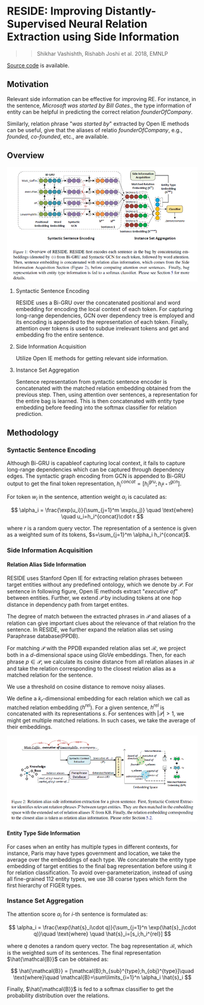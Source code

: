 # RESIDE: Improving Distantly-Supervised Neural Relation Extraction using Side Information

>> Shikhar Vashishth, Rishabh Joshi et al. 2018, EMNLP

[Source code](http://github.com/malllabiisc/RESIDE) is available.

## Motivation

Relevant side information can be effective for improving RE. For instance, in the sentence, *Microsoft was started by Bill Gates.*, the type information of entity can be helpful in predicting the correct relation *founderOfCompany*.

Similarly, relation phrase "*was started by*" extracted by Open IE methods can be useful, give that the aliases of relatio *founderOfCompany*, e.g., *founded, co-founded*, etc., are available. 

## Overview

![](../Figs/re_reside_1.png)

1. Syntactic Sentence Encoding
   
   RESIDE uses a Bi-GRU over the concatenated positional and word embedding for encoding the local context of each token. For capturing long-range dependencies, GCN over dependency tree is employed and its encoding is appended to the representation of each token. Finally, attention over tokens is used to subdue irrelevant tokens and get and embedding fro the entire sentence.

2. Side Information Acquisition

   Utilize Open IE methods for getting relevant side information.

3. Instance Set Aggregation

   Sentence representation from syntactic sentence encoder is concatenated with the matched relation embedding obtained from the previous step. Then, using attention over sentences, a representation for the entire bag is learned. This is then concatenated with entity type embedding before feeding into the softmax classifier for relation prediction.

## Methodology

### Syntactic Sentence Encoding

Although Bi-GRU is capableof capturing local context, it fails to capture long-range dependencies which can be captured through dependency edges.
The syntactic graph encoding from GCN is appended to Bi-GRU output to get the final token representation, $h_i^{concat}=[h_i^{gru};h_{i^{k+1}}^{gcn}]$.

For token $w_i$ in the sentence, attention weight $\alpha_i$ is caculated as:

$$
\alpha_i = \frac{\exp(u_i)}{\sum_{j=1}^m \exp(u_j)} \quad \text{where} \quad u_i=h_i^{concat}\cdot r
$$

where $r$ is a random query vector. The representation of a sentence is given as a weighted sum of its tokens, $s=\sum_{j=1}^m \alpha_i h_i^{concat}$.

### Side Information Acquisition

#### Relation Alias Side Information

RESIDE uses Stanford Open IE for extracting relation phrases between target entities without any predefined ontology, which we denote by $\mathcal{P}$. For sentence in following figure, Open IE methods extract "*executive of*" between entities. Further, we extend $\mathcal{P}$ by including tokens at one hop distance in dependency path from target entites.

The degree of match between the extracted phrases in $\mathcal{P}$ and aliases of a relation can give important clues about the relevance of that relation fro the sentence. In RESIDE, we further expand the relation alias set using Paraphrase database(PPDB).

For matching $\mathcal{P}$ with the PPDB expanded relation alias set $\mathcal{R}$, we project both in a $d$-dimensional space using GloVe embeddings. Then, for each phrase $p \in \mathcal{P}$, we calculate its cosine distance from all relation aliases in $\mathcal{R}$ and take the relation corresponding to the closest relation alias as a matched relation for the sentence.

We use a threshold on cosine distance to remove noisy aliases.

We define a $k_r$-dimensional embedding for each relation which we call as matched relation embedding ($h^{rel}$). For a given sentence, $h^{rel}$ is concatenated with its representations $s$. For sentences with $|\mathcal{P}|>1$, we might get multiple matched relations. In such cases, we take the average of their embeddings.

![](../Figs/re_reside_2.png)

#### Entity Type Side Information

For cases when an entity has multiple types in different contexts, for instance, Paris may have types government and location, we take the average over the embeddings of each type. We concatenate the entity type embedding of target entities to the final bag representation before using it for relation classification. To avoid over-parameterization, instead of using all fine-grained 112 entity types, we use 38 coarse types which form the first hierarchy of FIGER types.

### Instance Set Aggregation

The attention score $\alpha_i$ for $i$-th sentence is formulated as:

$$
\alpha_i = \frac{\exp(\hat{s}_i\cdot q)}{\sum_{j=1}^n \exp(\hat{s}_j\cdot q)}\quad \text{where} \quad \hat{s}_i=[s_i;h_i^{rel}]
$$

where $q$ denotes a random query vector. The bag representation $\mathcal{B}$, which is the weighted sum of its sentences. The final representation $\hat{\mathcal{B}}$ can be obtained as:

$$
\hat{\mathcal{B}} = [\mathcal{B};h_{sub}^{type};h_{obj}^{type}]\quad \text{where}\quad \mathcal{B}=\sum\limits_{i=1}^n \alpha_i \hat{s}_i
$$

Finally, $\hat{\mathcal{B}}$ is fed to a softmax classifier to get the probability distribution over the relations.